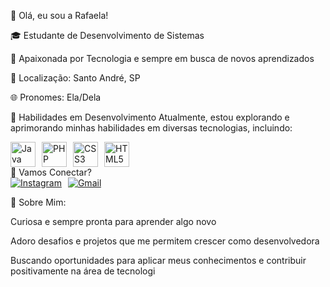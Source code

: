 👋 Olá, eu sou a Rafaela!

🎓 Estudante de Desenvolvimento de Sistemas

🌱 Apaixonada por Tecnologia e sempre em busca de novos aprendizados

📍 Localização: Santo André, SP

🌐 Pronomes: Ela/Dela

🚀 Habilidades em Desenvolvimento
Atualmente, estou explorando e aprimorando minhas habilidades em diversas tecnologias, incluindo:

<div style="display: flex; align-items: center; gap: 10px;"> <img src="https://cdn.jsdelivr.net/gh/devicons/devicon/icons/java/java-original.svg" width="40" height="40" alt="Java"/> <img src="https://cdn.jsdelivr.net/gh/devicons/devicon/icons/php/php-plain.svg" width="40" height="40" alt="PHP"/> <img src="https://cdn.jsdelivr.net/gh/devicons/devicon/icons/css3/css3-original.svg" width="40" height="40" alt="CSS3"/> <img src="https://cdn.jsdelivr.net/gh/devicons/devicon/icons/html5/html5-original.svg" width="40" height="40" alt="HTML5"/> </div>
💬 Vamos Conectar?
<div style="display: flex; align-items: center; gap: 10px;"> <a href="https://instagram.com/nany_nicee" target="_blank"><img src="https://img.shields.io/badge/-Instagram-%23E4405F?style=for-the-badge&logo=instagram&logoColor=white" alt="Instagram"/></a> <a href="mailto:rafabertacelli2303@gmail.com"><img src="https://img.shields.io/badge/Gmail-D14836?style=for-the-badge&logo=gmail&logoColor=white" alt="Gmail"/></a> </div>



🌈 Sobre Mim:

Curiosa e sempre pronta para aprender algo novo

Adoro desafios e projetos que me permitem crescer como desenvolvedora

Buscando oportunidades para aplicar meus conhecimentos e contribuir positivamente na área de tecnologi
